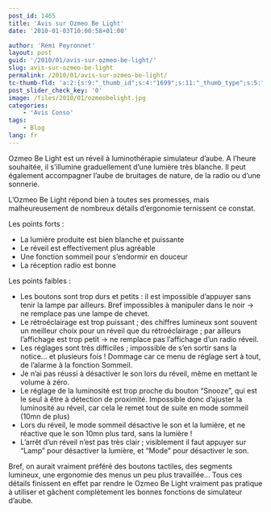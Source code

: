 ```yaml
---
post_id: 1465
title: 'Avis sur Ozmeo Be Light'
date: '2010-01-03T10:00:58+01:00'

author: 'Rémi Peyronnet'
layout: post
guid: '/2010/01/avis-sur-ozmeo-be-light/'
slug: avis-sur-ozmeo-be-light
permalink: /2010/01/avis-sur-ozmeo-be-light/
tc-thumb-fld: 'a:2:{s:9:"_thumb_id";s:4:"1699";s:11:"_thumb_type";s:5:"thumb";}'
post_slider_check_key: '0'
image: /files/2010/01/ozmeobelight.jpg
categories:
    - 'Avis Conso'
tags:
    - Blog
lang: fr
---
```


Ozmeo Be Light est un réveil à luminothérapie simulateur d’aube. A l’heure souhaitée, il s’illumine graduellement d’une lumière très blanche. Il peut également accompagner l’aube de bruitages de nature, de la radio ou d’une sonnerie.

L’Ozmeo Be Light répond bien à toutes ses promesses, mais malheureusement de nombreux détails d’ergonomie ternissent ce constat.

Les points forts :

- La lumière produite est bien blanche et puissante
- Le réveil est effectivement plus agréable
- Une fonction sommeil pour s’endormir en douceur
- La réception radio est bonne

Les points faibles :

- Les boutons sont trop durs et petits : il est impossible d’appuyer sans tenir la lampe par ailleurs. Bref impossibles à manipuler dans le noir -&gt; ne remplace pas une lampe de chevet.
- Le rétroéclairage est trop puissant ; des chiffres lumineux sont souvent un meilleur choix pour un réveil que du rétroéclairage ; par ailleurs l’affichage est trop petit -&gt; ne remplace pas l’affichage d’un radio réveil.
- Les réglages sont très difficiles ; impossible de s’en sortir sans la notice… et plusieurs fois ! Dommage car ce menu de réglage sert à tout, de l’alarme à la fonction Sommeil.
- Je n’ai pas réussi à désactiver le son lors du réveil, même en mettant le volume à zéro.
- Le réglage de la luminosité est trop proche du bouton “Snooze”, qui est le seul à être à détection de proximité. Impossible donc d’ajuster la luminosité au réveil, car cela le remet tout de suite en mode sommeil (10mn de plus)
- Lors du réveil, le mode sommeil désactive le son et la lumière, et ne réactive que le son 10mn plus tard, sans la lumière !
- L’arrêt d’un réveil n’est pas très clair ; visiblement il faut appuyer sur “Lamp” pour désactiver la lumière, et “Mode” pour désactiver le son.

Bref, on aurait vraiment préféré des boutons tactiles, des segments lumineux, une ergonomie des menus un peu plus travaillée… Tous ces détails finissent en effet par rendre le Ozmeo Be Light vraiment pas pratique à utiliser et gâchent complètement les bonnes fonctions de simulateur d’aube.